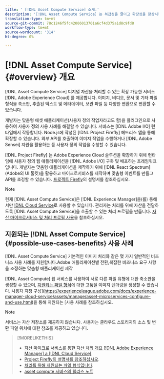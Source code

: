 ```yaml
---
title: ' [!DNL Asset Compute Service] 소개.'
description: '[!DNL Asset Compute Service] 는 복잡성을 줄이고 확장성을 향상시키는 클라우드 기반의 자산 처리 서비스입니다.'
translation-type: tm+mt
source-git-commit: 78c1246f5fc42006013701a6cf4d375a1d8c9fd8
workflow-type: tm+mt
source-wordcount: '314'
ht-degree: 0%

---
```



# [!DNL Asset Compute Service] {#overview} 개요

[!DNL Asset Compute Service] 디지털 자산을 처리할 수 있는 확장 가능한 서비스 [!DNL Adobe Experience Cloud] 를 제공합니다. 이미지, 비디오, 문서 및 기타 파일 형식을 축소판, 추출된 텍스트 및 메타데이터, 보관 파일 등 다양한 변환으로 변환할 수 있습니다.

개발자는 맞춤형 에셋 애플리케이션(사용자 정의 작업자라고도 함)을 플러그인으로 사용하여 사용자 정의 사용 사례를 해결할 수 있습니다. 서비스는 [!DNL Adobe I/O] 런타임에서 작동합니다. Node.js에 작성된 [!DNL Project Firefly] 헤드리스 앱을 통해 확장할 수 있습니다. 외부 API를 호출하여 이미지 작업을 수행하거나 [!DNL Adobe Sensei] 지원을 활용하는 등 사용자 정의 작업을 수행할 수 있습니다.

[!DNL Project Firefly] 는 Adobe Experience Cloud 솔루션을 확장하기 위해 런타임에 사용자 정의 웹 애플리케이션을  [!DNL Adobe I/O] 구축 및 배포하는 프레임워크입니다. 개발자는 맞춤형 애플리케이션을 제작하기 위해 [!DNL React Spectrum](Adobe의 UI 툴킷)을 활용하고 마이크로서비스를 제작하며 맞춤형 이벤트를 만들고 API를 조정할 수 있습니다. [프로젝트 Firefly](https://www.adobe.io/apis/experienceplatform/project-firefly/docs.html)의 설명서를 참조하십시오.

>[!NOTE]
>
>현재 [!DNL Asset Compute Service]은 [!DNL Experience Manager]을(를) 통해서만 [!DNL Cloud Service](으)로 사용할 수 있습니다. 관리자는 처리를 위해 자산을 전달하도록 [!DNL Asset Compute Service]을 호출할 수 있는 처리 프로필을 만듭니다. [자산 마이크로서비스 및 처리 프로필 사용](https://experienceleague.adobe.com/docs/experience-manager-cloud-service/assets/manage/asset-microservices-configure-and-use.html)을 참조하십시오.

## 지원되는 [!DNL Asset Compute Service] {#possible-use-cases-benefits} 사용 사례

[!DNL Asset Compute Service] 기본적인 이미지 처리와 같은 몇 가지 일반적인 비즈니스 사용 사례를 지원합니다.Adobe 애플리케이션별 전환,복잡한 비즈니스 요구 사항을 조정하는 맞춤형 애플리케이션 제작

[!DNL Asset Compute] 웹 서비스를 사용하여 서로 다른 파일 유형에 대한 축소판을 생성할 수 있으며, [지원되는 파일 형식](https://experienceleague.adobe.com/docs/experience-manager-cloud-service/assets/file-format-support.html)에 대한 고품질 이미지 렌더링을 생성할 수 있습니다. 사용자 지정 구성](https://experienceleague.adobe.com/docs/experience-manager-cloud-service/assets/manage/asset-microservices-configure-and-use.html)을 통해 지원되는 [사용 사례를 참조하십시오.

>[!NOTE]
>
>서비스는 자산 저장소를 제공하지 않습니다. 사용자는 클라우드 스토리지의 소스 및 변환 파일 위치에 대한 참조를 제공하고 있습니다.

<!-- TBD: Should this be mentioned in the docs?

|Asset Compute Service does not do this|Expectations from implementing client|
|---|---|
| Binary uploads or API-based asset ingestion. | Use other methods to ingest assets. |
| Store binaries or any persisted data across processing requests.| Each request is independent so treat it as a standalone request by sharing binary and processing instructions. |
| Store any configurations such as processing rules or settings for a user or an organization's account. | Add processing request to each request/instruction. |
| Direct event handling of asset creation events from storage systems and processing completed notifications, and errors. | Use Adobe I/O Events and other methods. |

-->

>[!MORELIKETHIS]
>
>* [자산 마이크로 서비스를 통한 자산 처리 개요  [!DNL Adobe Experience Manager] a [!DNL Cloud Service]](https://experienceleague.adobe.com/docs/experience-manager-cloud-service/assets/asset-microservices-overview.html).
>* [Project Firefly의 설명서를 참조하십시오](https://www.adobe.io/apis/experienceplatform/project-firefly/docs.html).
>* [처리를 위해 지원되는 파일 형식입니다](https://experienceleague.adobe.com/docs/experience-manager-cloud-service/assets/file-format-support.html).
>* [asset compute 서비스의 릴리스 노트](release-notes.md)


<!-- **TBD:**
* Clarify the service can only be used within AEM as Cloud Service. The docs provided as context for custom application developers. Not to be used as a standalone service.
  ** and API as that plays a role in custom applications (accepting standard params, invoking Nui itself in the future, etc. (this is an outlook))

* link to aem as cloud service docs on asset ingestion and customization with processing profiles.
-->
